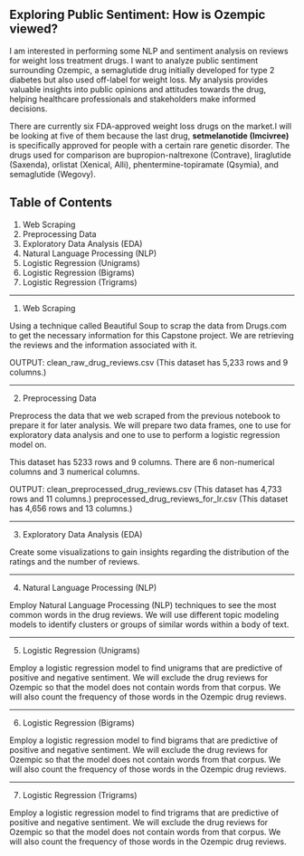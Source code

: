 Exploring Public Sentiment: How is Ozempic viewed?
----------------------------

I am interested in performing some NLP and sentiment analysis on reviews for weight loss treatment drugs. I want to analyze public sentiment surrounding Ozempic, a semaglutide drug initially developed for type 2 diabetes but also used off-label for weight loss. My analysis provides valuable insights into public opinions and attitudes towards the drug, helping healthcare professionals and stakeholders make informed decisions.

There are currently six FDA-approved weight loss drugs on the market.I will be looking at five of them because the last drug, **setmelanotide (Imcivree)** is specifically approved for people with a certain rare genetic disorder. The drugs used for comparison are bupropion-naltrexone (Contrave), liraglutide (Saxenda), orlistat (Xenical, Alli), phentermine-topiramate (Qsymia), and semaglutide (Wegovy).

Table of Contents
-----------------

1. Web Scraping
2. Preprocessing Data
3. Exploratory Data Analysis (EDA)
4. Natural Language Processing (NLP)
5. Logistic Regression (Unigrams)
6. Logistic Regression (Bigrams)
7. Logistic Regression (Trigrams)


---------------
1. Web Scraping

Using a technique called Beautiful Soup to scrap the data from Drugs.com to get the necessary information for this Capstone project. We are retrieving the reviews and the information associated with it.

OUTPUT: clean_raw_drug_reviews.csv (This dataset has 5,233 rows and 9 columns.)

---------------------
2. Preprocessing Data

Preprocess the data that we web scraped from the previous notebook to prepare it for later analysis. We will prepare two data frames, one to use for exploratory data analysis and one to use to perform a logistic regression model on.

This dataset has 5233 rows and 9 columns. There are 6 non-numerical columns and 3 numerical columns.

OUTPUT: clean_preprocessed_drug_reviews.csv (This dataset has 4,733 rows and 11 columns.)
        preprocessed_drug_reviews_for_lr.csv (This dataset has 4,656 rows and 13 columns.)

----------------------------------
3. Exploratory Data Analysis (EDA)

Create some visualizations to gain insights regarding the distribution of the ratings and the number of reviews.

------------------------------------
4. Natural Language Processing (NLP)

Employ Natural Language Processing (NLP) techniques to see the most common words in the drug reviews. We will use different topic modeling models to identify clusters or groups of similar words within a body of text.

---------------------------------
5. Logistic Regression (Unigrams)

Employ a logistic regression model to find unigrams that are predictive of positive and negative sentiment. We will exclude the drug reviews for Ozempic so that the model does not contain words from that corpus. We will also count the frequency of those words in the Ozempic drug reviews.

--------------------------------
6. Logistic Regression (Bigrams)

Employ a logistic regression model to find bigrams that are predictive of positive and negative sentiment. We will exclude the drug reviews for Ozempic so that the model does not contain words from that corpus. We will also count the frequency of those words in the Ozempic drug reviews.

---------------------------------
7. Logistic Regression (Trigrams)

Employ a logistic regression model to find trigrams that are predictive of positive and negative sentiment. We will exclude the drug reviews for Ozempic so that the model does not contain words from that corpus. We will also count the frequency of those words in the Ozempic drug reviews.
